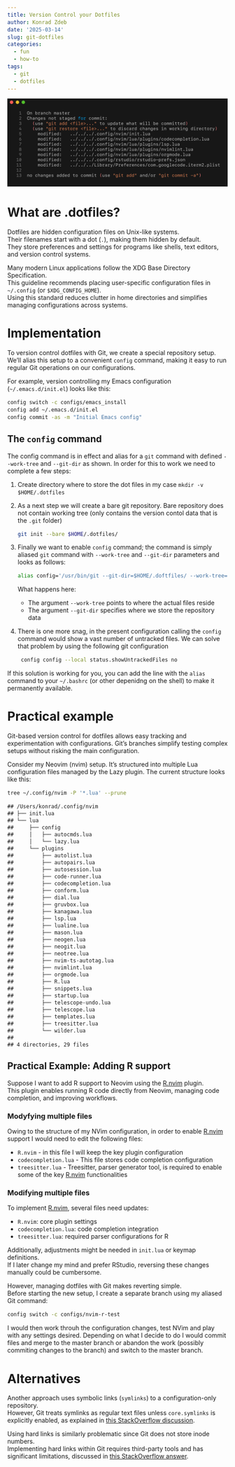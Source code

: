 ```yaml
---
title: Version Control your Dotfiles
author: Konrad Zdeb
date: '2025-03-14'
slug: git-dotfiles
categories:
  - fun
  - how-to
tags:
  - git
  - dotfiles
---
```


![Using git to version control dotfiles](images/imageGitStatus.png)

# What are .dotfiles?

Dotfiles are hidden configuration files on Unix-like systems.  
Their filenames start with a dot (`.`), making them hidden by default.  
They store preferences and settings for programs like shells, text editors, and version control systems.

Many modern Linux applications follow the XDG Base Directory Specification.  
This guideline recommends placing user-specific configuration files in `~/.config` (or `$XDG_CONFIG_HOME`).  
Using this standard reduces clutter in home directories and simplifies managing configurations across systems.

# Implementation

To version control dotfiles with Git, we create a special repository setup.  
We’ll alias this setup to a convenient `config` command, making it easy to run regular Git operations on our configurations.

For example, version controlling my Emacs configuration (`~/.emacs.d/init.el`) looks like this:

``` bash
config switch -c configs/emacs_install
config add ~/.emacs.d/init.el
config commit -as -m "Initial Emacs config"
```

## The `config` command

The config command is in effect and alias for a `git` command with defined `--work-tree` and `--git-dir` as shown. In order for this to work we need to complete a few steps:
1. Create directory where to store the dot files in my case `mkdir -v $HOME/.dotfiles`
2. As a next step we will create a bare git repository. Bare repository does not contain working tree (only contains the version contol data that is the `.git` folder)
   
   ``` bash
   git init --bare $HOME/.dotfiles/
   ```
3. Finally we want to enable `config` command; the command is simply aliased `git` command with `--work-tree` and `--git-dir` parameters and looks as follows:
   
   ``` bash
   alias config='/usr/bin/git --git-dir=$HOME/.doftfiles/ --work-tree=$HOME'
   ```
   What happens here:
   * The argument `--work-tree` points to where the actual files reside
   * The argument `--git-dir` specifies where we store the repository data
4. There is one more snag, in the present configuration calling the `config` command would show a vast number of untracked files. We can solve that problem by using the following git configuration
   
   ``` bash
    config config --local status.showUntrackedFiles no
   ```

If this solution is working for you, you can add the line with the `alias` command to your `~/.bashrc` (or other depenidng on the shell) to make it permanently available.

# Practical example

Git-based version control for dotfiles allows easy tracking and experimentation with configurations.
Git’s branches simplify testing complex setups without risking the main configuration.

Consider my Neovim (nvim) setup.
It’s structured into multiple Lua configuration files managed by the Lazy plugin.
The current structure looks like this:


``` bash
tree ~/.config/nvim -P '*.lua' --prune
```

```
## /Users/konrad/.config/nvim
## ├── init.lua
## └── lua
##     ├── config
##     │   ├── autocmds.lua
##     │   └── lazy.lua
##     └── plugins
##         ├── autolist.lua
##         ├── autopairs.lua
##         ├── autosession.lua
##         ├── code-runner.lua
##         ├── codecompletion.lua
##         ├── conform.lua
##         ├── dial.lua
##         ├── gruvbox.lua
##         ├── kanagawa.lua
##         ├── lsp.lua
##         ├── lualine.lua
##         ├── mason.lua
##         ├── neogen.lua
##         ├── neogit.lua
##         ├── neotree.lua
##         ├── nvim-ts-autotag.lua
##         ├── nvimlint.lua
##         ├── orgmode.lua
##         ├── R.lua
##         ├── snippets.lua
##         ├── startup.lua
##         ├── telescope-undo.lua
##         ├── telescope.lua
##         ├── templates.lua
##         ├── treesitter.lua
##         └── wilder.lua
## 
## 4 directories, 29 files
```

## Practical Example: Adding R support

Suppose I want to add R support to Neovim using the [R.nvim](https://github.com/R-nvim/R.nvim) plugin.  
This plugin enables running R code directly from Neovim, managing code completion, and improving workflows.


### Modyfying multiple files 

Owing to the structure of my NVim configuration, in order to enable [R.nvim](https://github.com/R-nvim/R.nvim) support I would need to edit the following files:
* `R.nvim` - in this file I will keep the key plugin configuration
* `codecompletion.lua` - This file stores code completion configuration
* `treesitter.lua` - Treesitter, parser generator tool, is required to enable some of the key [R.nvim](https://github.com/R-nvim/R.nvim) functionalities

### Modifying multiple files

To implement [R.nvim](https://github.com/R-nvim/R.nvim), several files need updates:

* `R.nvim`: core plugin settings
* `codecompletion.lua`: code completion integration
* `treesitter.lua`: required parser configurations for R

Additionally, adjustments might be needed in `init.lua` or keymap definitions.  
If I later change my mind and prefer RStudio, reversing these changes manually could be cumbersome.

However, managing dotfiles with Git makes reverting simple.  
Before starting the new setup, I create a separate branch using my aliased Git command:


``` bash
config switch -c configs/nvim-r-test
```

I would then work throuh the configuration changes, test NVim and play with any settings desired. Depending on what I decide to do I would commit files and merge to the master branch or abandon the work (possibly commiting changes to the branch) and switch to the master branch.

# Alternatives

Another approach uses symbolic links (`symlinks`) to a configuration-only repository.  
However, Git treats symlinks as regular text files unless `core.symlinks` is explicitly enabled, as explained in [this StackOverflow discussion](https://stackoverflow.com/q/954560/1655567).

Using hard links is similarly problematic since Git does not store inode numbers.  
Implementing hard links within Git requires third-party tools and has significant limitations, discussed in [this StackOverflow answer](https://stackoverflow.com/a/3731139/1655567).


